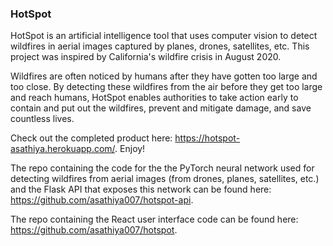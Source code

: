 ### HotSpot

HotSpot is an artificial intelligence tool that uses computer vision to detect wildfires in aerial images captured by planes, drones, satellites, etc. This project was inspired by California's wildfire crisis in August 2020. 

Wildfires are often noticed by humans after they have gotten too large and too close. By detecting these wildfires from the air before they get too large and reach humans, HotSpot enables authorities to take action early to contain and put out the wildfires, prevent and mitigate damage, and save countless lives.

Check out the completed product here: https://hotspot-asathiya.herokuapp.com/. Enjoy! 

The repo containing the code for the the PyTorch neural network used for detecting wildfires from aerial images (from drones, planes, satellites, etc.) and the Flask API that exposes this network can be found here: https://github.com/asathiya007/hotspot-api.

The repo containing the React user interface code can be found here: https://github.com/asathiya007/hotspot.